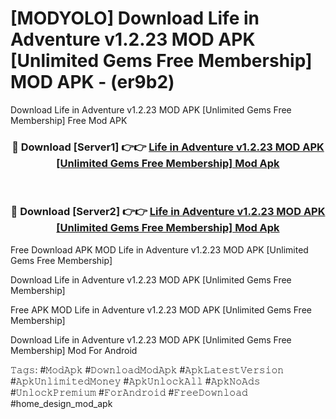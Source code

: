 # [MODYOLO] Download Life in Adventure v1.2.23 MOD APK [Unlimited Gems Free Membership] MOD APK - (er9b2)
Download Life in Adventure v1.2.23 MOD APK [Unlimited Gems Free Membership] Free Mod APK

<div align="center">
<h3>🔴 Download [Server1] 👉👉 <a href="https://apk-comot.site?title=Life_in_Adventure_v1.2.23_MOD_APK_[Unlimited_Gems_Free_Membership]">Life in Adventure v1.2.23 MOD APK [Unlimited Gems Free Membership] Mod Apk</a></h3><br>

<h3>🔴 Download [Server2] 👉👉 <a href="https://apk-comot.site?title=Life_in_Adventure_v1.2.23_MOD_APK_[Unlimited_Gems_Free_Membership]">Life in Adventure v1.2.23 MOD APK [Unlimited Gems Free Membership] Mod Apk</a></h3>
</div>


Free Download APK MOD Life in Adventure v1.2.23 MOD APK [Unlimited Gems Free Membership]

Download Life in Adventure v1.2.23 MOD APK [Unlimited Gems Free Membership] 

Free APK MOD Life in Adventure v1.2.23 MOD APK [Unlimited Gems Free Membership] 

Download Life in Adventure v1.2.23 MOD APK [Unlimited Gems Free Membership] Mod For Android

𝚃𝚊𝚐𝚜: #𝙼𝚘𝚍𝙰𝚙𝚔 #𝙳𝚘𝚠𝚗𝚕𝚘𝚊𝚍𝙼𝚘𝚍𝙰𝚙𝚔 #𝙰𝚙𝚔𝙻𝚊𝚝𝚎𝚜𝚝𝚅𝚎𝚛𝚜𝚒𝚘𝚗 #𝙰𝚙𝚔𝚄𝚗𝚕𝚒𝚖𝚒𝚝𝚎𝚍𝙼𝚘𝚗𝚎𝚢 #𝙰𝚙𝚔𝚄𝚗𝚕𝚘𝚌𝚔𝙰𝚕𝚕 #𝙰𝚙𝚔𝙽𝚘𝙰𝚍𝚜 #𝚄𝚗𝚕𝚘𝚌𝚔𝙿𝚛𝚎𝚖𝚒𝚞𝚖 #𝙵𝚘𝚛𝙰𝚗𝚍𝚛𝚘𝚒𝚍 #𝙵𝚛𝚎𝚎𝙳𝚘𝚠𝚗𝚕𝚘𝚊𝚍 #home_design_mod_apk